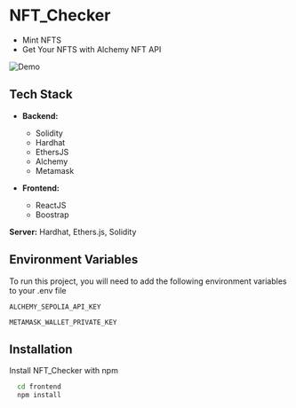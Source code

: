 
# NFT_Checker

 * Mint NFTS
 *  Get Your NFTS with Alchemy NFT API
 
![Demo](https://github.com/MuhammadAmmar24/NFT_Checker/frontend/src/87846031/65cff273-fe3a-461c-9542-e3a43c0b9787)

## Tech Stack

* **Backend:** 
  * Solidity
  * Hardhat
  * EthersJS
  * Alchemy
  * Metamask

* **Frontend:**
  * ReactJS
  * Boostrap

**Server:** Hardhat, Ethers.js, Solidity

## Environment Variables

To run this project, you will need to add the following environment variables to your .env file

`ALCHEMY_SEPOLIA_API_KEY`

`METAMASK_WALLET_PRIVATE_KEY`



## Installation

Install NFT_Checker with npm

```bash
  cd frontend
  npm install
```
    
